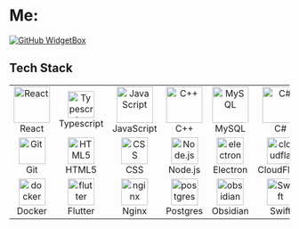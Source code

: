 
# Me:


[![GitHub WidgetBox](https://github-widgetbox.vercel.app/api/profile?username=RainNight-PrincessHighness&data=followers,repositories,stars,commits&theme=nautilus)](https://github.com/Jurredr/github-widgetbox)



## Tech Stack 

<div align="center">
  <table>
    <tr>
      <td align="center" width="12.5%">
        <img src="https://techstack-generator.vercel.app/react-icon.svg" alt="React" width="65" height="65" />
        <br>React
      </td>
       <td align="center" width="12.5%">
        <img src="https://skillicons.dev/icons?i=typescript" alt="Typescript" width="48" height="48" />
        <br>Typescript
      </td>
      <td align="center" width="12.5%">
        <img src="https://techstack-generator.vercel.app/js-icon.svg" alt="JavaScript" width="65" height="65" />
        <br>JavaScript
      </td>
      <td align="center" width="12.5%">
        <img src="https://techstack-generator.vercel.app/cpp-icon.svg" alt="C++" width="65" height="65" />
        <br>C++
      </td>
      <td align="center" width="12.5%">
        <img src="https://techstack-generator.vercel.app/mysql-icon.svg" alt="MySQL" width="65" height="65" />
        <br>MySQL
      </td>
      <td align="center" width="12.5%">
        <img src="https://techstack-generator.vercel.app/csharp-icon.svg" alt="C#" width="65" height="65" />
        <br>C#
      </td>
    </tr>
    <tr>
      <td align="center" width="12.5%">
        <img src="https://user-images.githubusercontent.com/25181517/192108372-f71d70ac-7ae6-4c0d-8395-51d8870c2ef0.png" alt="Git" width="48" height="48" />
        <br>Git
      </td>
      <td align="center" width="12.5%">
        <img src="https://skillicons.dev/icons?i=html" alt="HTML5" width="48" height="48" />
        <br>HTML5
      </td>
      <td align="center" width="12.5%">
        <img src="https://skillicons.dev/icons?i=css" alt="CSS" width="48" height="48" />
        <br>CSS
      </td>
      <td align="center" width="12.5%">
        <img src="https://skillicons.dev/icons?i=nodejs" alt="Node.js" width="48" height="48" />
        <br>Node.js
      </td>
      <td align="center" width="12.5%">
        <img src="https://skillicons.dev/icons?i=electron" alt="electron" width="48" height="48" />
        <br>Electron
      </td>
      <td align="center" width="12.5%">
        <img src="https://skillicons.dev/icons?i=cloudflare" alt="cloudflare" width="48" height="48" />
        <br>CloudFlare
      </td>
    </tr>
    <tr>      
      <td align="center" width="12.5%">
        <img src="https://techstack-generator.vercel.app/docker-icon.svg" alt="docker" width="48" height="48" />
        <br>Docker
      </td>
       <td align="center" width="12.5%">
        <img src="https://skillicons.dev/icons?i=flutter" alt="flutter" width="48" height="48" />
        <br>Flutter
      </td>
        <td align="center" width="12.5%">
        <img src="https://techstack-generator.vercel.app/nginx-icon.svg" alt="nginx" width="48" height="48" />
        <br>Nginx
      </td>
        <td align="center" width="12.5%">
        <img src="https://skillicons.dev/icons?i=postgres" alt="postgres" width="48" height="48" />
        <br>Postgres
      </td>
        <td align="center" width="12.5%">
        <img src="https://skillicons.dev/icons?i=obsidian" alt="obsidian" width="48" height="48" />
        <br>Obsidian
      </td>
      <td align="center" width="12.5%">
        <img src="https://techstack-generator.vercel.app/swift-icon.svg" alt="Swift" width="48" height="48"/>
        <br>Swift
      </td>
  </table>
</div>

<!-- activity graph heroku-app start -->
<p align="center">
    <a href="[https://wakatime.com/@RainNight-PrincessHighness](https://github-readme-activity-graph.vercel.app/graph?username=James Cross&theme=merko&hide_border=true&hide_title=false&area=true&custom_title=Total%20contribution%20graph%20in%20all%20repo)">
        </a>
</p>

